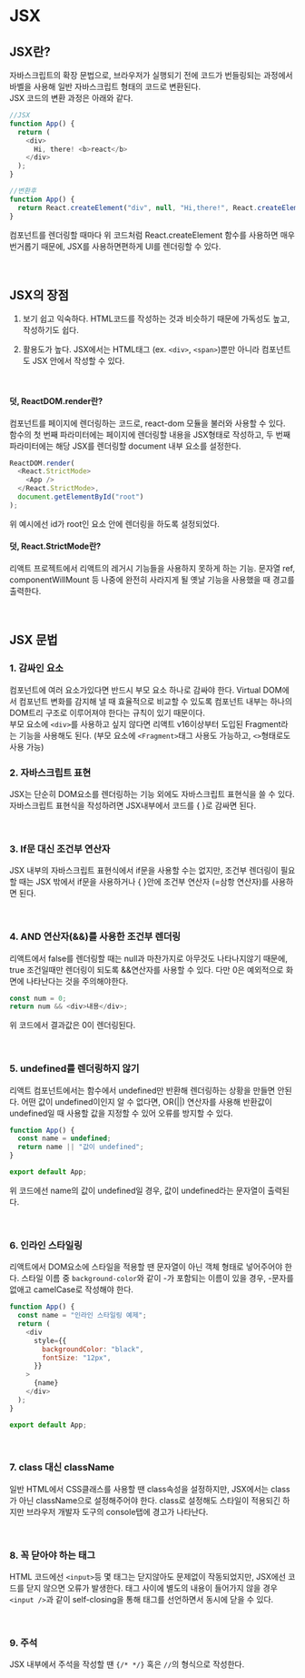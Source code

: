 # JSX

## JSX란?

자바스크립트의 확장 문법으로, 브라우저가 실행되기 전에 코드가 번들링되는 과정에서 바벨을 사용해 일반 자바스크립트 형태의 코드로 변환된다.
<br />
JSX 코드의 변환 과정은 아래와 같다.

```javascript
//JSX
function App() {
  return (
    <div>
      Hi, there! <b>react</b>
    </div>
  );
}

//변환후
function App() {
  return React.createElement("div", null, "Hi,there!", React.createElement("b", null, "react"));
}
```

컴포넌트를 렌더링할 때마다 위 코드처럼 React.createElement 함수를 사용하면 매우 번거롭기 때문에,
JSX를 사용하면편하게 UI를 렌더링할 수 있다.

<br />

## JSX의 장점

1. 보기 쉽고 익숙하다.
   HTML코드를 작성하는 것과 비슷하기 때문에 가독성도 높고, 작성하기도 쉽다.

2. 활용도가 높다.
   JSX에서는 HTML태그 (ex. `<div>`, `<span>`)뿐만 아니라 컴포넌트도 JSX 안에서 작성할 수 있다.

<br />

#### 덧, ReactDOM.render란?

컴포넌트를 페이지에 렌더링하는 코드로, react-dom 모듈을 불러와 사용할 수 있다. <br />
함수의 첫 번째 파라미터에는 페이지에 렌더링할 내용을 JSX형태로 작성하고,
두 번째 파라미터에는 해당 JSX를 렌더링할 document 내부 요소를 설정한다.

```javascript
ReactDOM.render(
  <React.StrictMode>
    <App />
  </React.StrictMode>,
  document.getElementById("root")
);
```

위 예시에선 id가 root인 요소 안에 렌더링을 하도록 설정되었다.

#### 덧, React.StrictMode란?

리액트 프로젝트에서 리액트의 레거시 기능들을 사용하지 못하게 하는 기능.
문자열 ref, componentWillMount 등 나중에 완전히 사라지게 될 옛날 기능을 사용했을 때 경고를 출력한다.

<br />

## JSX 문법

### 1. 감싸인 요소

컴포넌트에 여러 요소가있다면 반드시 부모 요소 하나로 감싸야 한다.
Virtual DOM에서 컴포넌트 변화를 감지해 낼 때 효율적으로 비교할 수 있도록 컴포넌트 내부는 하나의 DOM트리 구조로 이루어져야 한다는 규칙이 있기 때문이다.
<br />
부모 요소에 `<div>`를 사용하고 싶지 않다면 리액트 v16이상부터 도입된 Fragment라는 기능을 사용해도 된다.
(부모 요소에 `<Fragment>`태그 사용도 가능하고, `<>`형태로도 사용 가능)

### 2. 자바스크립트 표현

JSX는 단순히 DOM요소를 렌더링하는 기능 외에도 자바스크립트 표현식을 쓸 수 있다.
자바스크립트 표현식을 작성하려면 JSX내부에서 코드를 { }로 감싸면 된다.

<br />

### 3. If문 대신 조건부 연산자

JSX 내부의 자바스크립트 표현식에서 if문을 사용할 수는 없지만, 조건부 렌더링이 필요할 때는
JSX 밖에서 if문을 사용하거나 { }안에 조건부 연산자 (=삼항 연산자)를 사용하면 된다.

<br />

### 4. AND 연산자(&&)를 사용한 조건부 렌더링

리액트에서 false를 렌더링할 때는 null과 마찬가지로 아무것도 나타나지않기 때문에, true 조건일때만 렌더링이 되도록 &&연산자를 사용할 수 있다. 다만 0은 예외적으로 화면에 나타난다는 것을 주의해야한다.

```javascript
const num = 0;
return num && <div>내용</div>;
```

위 코드에서 결과값은 0이 렌더링된다.

<br />

### 5. undefined를 렌더링하지 않기

리액트 컴포넌트에서는 함수에서 undefined만 반환해 렌더링하는 상황을 만들면 안된다.
어떤 값이 undefined이인지 알 수 없다면, OR(||) 연산자를 사용해 반환값이 undefined일 때 사용할 값을 지정할 수 있어
오류를 방지할 수 있다.

```javascript
function App() {
  const name = undefined;
  return name || "값이 undefined";
}

export default App;
```

위 코드에선 name의 값이 undefined일 경우, 값이 undefined라는 문자열이 출력된다.

<br />

### 6. 인라인 스타일링

리액트에서 DOM요소에 스타일을 적용할 땐 문자열이 아닌 객체 형태로 넣어주어야 한다.
스타일 이름 중 `background-color`와 같이 -가 포함되는 이름이 있을 경우, -문자를 없애고 camelCase로 작성해야 한다.

```javascript
function App() {
  const name = "인라인 스타일링 예제";
  return (
    <div
      style={{
        backgroundColor: "black",
        fontSize: "12px",
      }}
    >
      {name}
    </div>
  );
}

export default App;
```

<br />

### 7. class 대신 className

일반 HTML에서 CSS클래스를 사용할 땐 class속성을 설정하지만, JSX에서는 class가 아닌 className으로 설정해주어야 한다.
class로 설정해도 스타일이 적용되긴 하지만 브라우저 개발자 도구의 console탭에 경고가 나타난다.

<br />

### 8. 꼭 닫아야 하는 태그

HTML 코드에선 `<input>`등 몇 태그는 닫지않아도 문제없이 작동되었지만, JSX에선 코드를 닫지 않으면 오류가 발생한다.
태그 사이에 별도의 내용이 들어가지 않을 경우 `<input />`과 같이 self-closing을 통해 태그를 선언하면서 동시에 닫을 수 있다.

<br />

### 9. 주석

JSX 내부에서 주석을 작성할 땐 `{/* */}` 혹은 `//`의 형식으로 작성한다.
